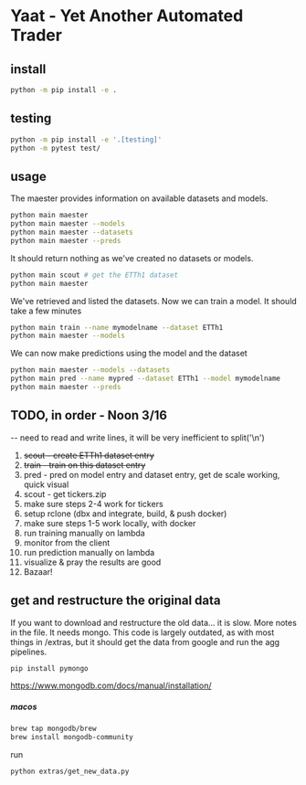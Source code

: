 # Yaat - Yet Another Automated Trader
## install
```sh
python -m pip install -e . 
```

## testing
```sh
python -m pip install -e '.[testing]'
python -m pytest test/ 
```

## usage

The maester provides information on available datasets and models.
```sh
python main maester
python main maester --models
python main maester --datasets
python main maester --preds
```

It should return nothing as we've created no datasets or models.

```sh
python main scout # get the ETTh1 dataset
python main maester
```

We've retrieved and listed the datasets. Now we can train a model.
It should take a few minutes

```sh
python main train --name mymodelname --dataset ETTh1
python main maester --models
```

We can now make predictions using the model and the dataset

```sh
python main maester --models --datasets
python main pred --name mypred --dataset ETTh1 --model mymodelname
python main maester --preds
```

## TODO, in order - Noon 3/16

-- need to read and write lines, it will be very inefficient to split('\n')

1. ~~scout - create ETTh1 dataset entry~~
2. ~~train - train on this dataset entry~~
3. pred - pred on model entry and dataset entry, get de scale working, quick visual
4. scout - get tickers.zip
5. make sure steps 2-4 work for tickers
6. setup rclone (dbx and integrate, build, & push docker)
7. make sure steps 1-5 work locally, with docker
8. run training manually on lambda
10. monitor from the client
11. run prediction manually on lambda
12. visualize & pray the results are good
13. Bazaar!

## get and restructure the original data
If you want to download and restructure the old data... it is slow.
More notes in the file. It needs mongo. This code is largely outdated,
as with most things in /extras, but it should get the data from google
and run the agg pipelines.
```sh
pip install pymongo
```
https://www.mongodb.com/docs/manual/installation/
##### macos

```sh
brew tap mongodb/brew
brew install mongodb-community
```

run
```sh
python extras/get_new_data.py
```
